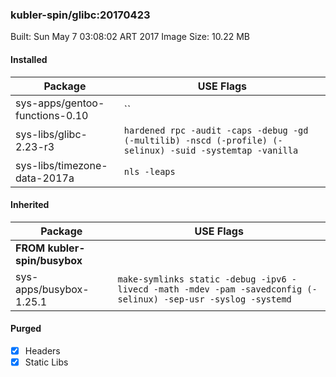 ### kubler-spin/glibc:20170423

Built: Sun May  7 03:08:02 ART 2017
Image Size: 10.22 MB

#### Installed
Package | USE Flags
--------|----------
sys-apps/gentoo-functions-0.10 | ``
sys-libs/glibc-2.23-r3 | `hardened rpc -audit -caps -debug -gd (-multilib) -nscd (-profile) (-selinux) -suid -systemtap -vanilla`
sys-libs/timezone-data-2017a | `nls -leaps`
#### Inherited
Package | USE Flags
--------|----------
**FROM kubler-spin/busybox** |
sys-apps/busybox-1.25.1 | `make-symlinks static -debug -ipv6 -livecd -math -mdev -pam -savedconfig (-selinux) -sep-usr -syslog -systemd`

#### Purged
- [x] Headers
- [x] Static Libs
